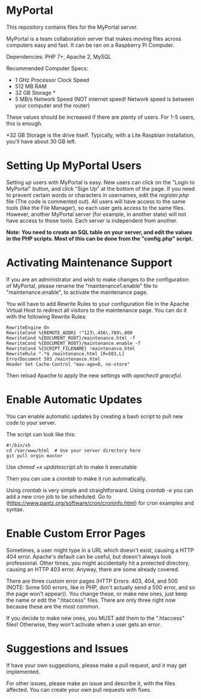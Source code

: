 # MyPortal
This repository contains files for the MyPortal server.

MyPortal is a team collaboration server that makes moving files across computers easy and fast. It can be ran on a Raspberry Pi Computer.

Dependencies: PHP 7+, Apache 2, MySQL

Recommended Computer Specs:

- 1 GHz Processor Clock Speed
- 512 MB RAM
- 32 GB Storage *
- 5 MB/s Network Speed (NOT internet speed! Network speed is between your computer and the router)

These values should be increased if there are plenty of users. For 1-5 users, this is enough.

*32 GB Storage is the drive itself. Typically, with a Lite Raspbian installation, you'll have about 30 GB left.

# Setting Up MyPortal Users
Setting up users with MyPortal is easy. New users can click on the "Login to MyPortal" button, and click "Sign Up" at the bottom of the page. If you need to prevent certain words or characters in usernames, edit the *register.php* file (The code is commented out). All users will have access to the same tools (like the File Manager), so each user gets access to the same files. However, another MyPortal server (for example, in another state) will not have access to those tools. Each server is independent from another.

**Note: You need to create an SQL table on your server, and edit the values in the PHP scripts. Most of this can be done from the "config.php" script.**

# Activating Maintenance Support
If you are an administrator and wish to make changes to the configuration of MyPortal, please rename the "maintenance1.enable" file to "maintenance.enable", to activate the maintenance page.

You will have to add Rewrite Rules to your configuration file in the Apache Virtual Host to redirect all visitors to the maintenance page.
You can do it with the following Rewrite Rules:
    
    RewriteEngine On
    RewriteCond %{REMOTE_ADDR} !^123\.456\.789\.000
    RewriteCond %{DOCUMENT_ROOT}/maintenance.html -f
    RewriteCond %{DOCUMENT_ROOT}/maintenance.enable -f
    RewriteCond %{SCRIPT_FILENAME} !maintenance.html
    RewriteRule ^.*$ /maintenance.html [R=503,L]
    ErrorDocument 503 /maintenance.html
    Header Set Cache-Control "max-age=0, no-store"

Then reload Apache to apply the new settings with *apachectl graceful*.

# Enable Automatic Updates
You can enable automatic updates by creating a bash script to pull new code to your server. 

The script can look like this:

    #!/bin/sh
    cd /var/www/html  # Use your server directory here
    git pull orgin master

Use *chmod +x updatescript.sh* to make it executable

Then you can use a *crontab* to make it run automatically.

Using *crontab* is very simple and straightforward. Using *crontab -e* you can add a new cron job to be scheduled. Go to (https://www.pantz.org/software/cron/croninfo.html) 
for cron examples and syntax.

# Enable Custom Error Pages
Sometimes, a user might type in a URL which doesn't exist, causing a HTTP 404 error. Apache's default can be useful, but doesn't always look professional. Other times, you might accidentally hit a protected directory, causing an HTTP 403 error. Anyway, there are some already covered.

There are three custom error pages (HTTP Errors: 403, 404, and 500 (NOTE: Some 500 errors, like in PHP, don't actually send a 500 error, and so the page won't appear)).
You change these, or make new ones, just keep the name or edit the ".htaccess" files. There are only three right now because these are the most common.

If you decide to make new ones, you MUST add them to the ".htaccess" files! Otherwise, they won't activate when a user gets an error.

# Suggestions and Issues
If have your own suggestions, please make a pull request, and it may get implemented.

For other issues, please make an issue and describe it, with the files affected. You can create your own pull requests with fixes.
